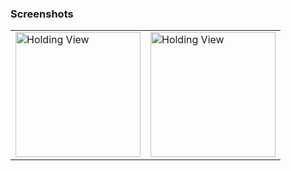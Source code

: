 ### Screenshots
<table>
    <tr>
        <td>
            <img src = "https://github.com/akashkahalkar/HoldingsView/assets/9389352/f78b2361-dca3-41a0-8232-80bb73c2e629" width = 200 alt = "Holding View">
        </td>
      <td>
            <img src = "https://github.com/akashkahalkar/HoldingsView/assets/9389352/82a2e9b2-e435-46b2-8c55-4b8e966dc88f" width = 200 alt = "Holding View">
        </td>
    </tr>
</table>

